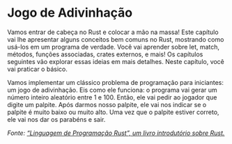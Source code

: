 # Jogo de Adivinhação

Vamos entrar de cabeça no Rust e colocar a mão na massa! Este capítulo vai lhe apresentar alguns conceitos bem comuns no Rust, mostrando como usá-los em um programa de verdade. Você vai aprender sobre let, match, métodos, funções associadas, crates externos, e mais! Os capítulos seguintes vão explorar essas ideias em mais detalhes. Neste capítulo, você vai praticar o básico.

Vamos implementar um clássico problema de programação para iniciantes: um jogo de adivinhação. Eis como ele funciona: o programa vai gerar um número inteiro aleatório entre 1 e 100. Então, ele vai pedir ao jogador que digite um palpite. Após darmos nosso palpite, ele vai nos indicar se o palpite é muito baixo ou muito alto. Uma vez que o palpite estiver correto, ele vai nos dar os parabéns e sair.

*Fonte: [“Linguagem de Programação Rust”, um livro introdutório sobre Rust.](https://livro.rustbr.org/ch02-00-guessing-game-tutorial.html)*